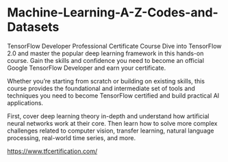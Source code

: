 # Machine-Learning-A-Z-Codes-and-Datasets

TensorFlow Developer Professional Certificate Course
Dive into TensorFlow 2.0 and master the popular deep learning framework in this hands-on course. Gain the skills and confidence you need to become an official Google TensorFlow Developer and earn your certificate.

Whether you’re starting from scratch or building on existing skills, this course provides the foundational and intermediate set of tools and techniques you need to become TensorFlow certified and build practical AI applications.

First, cover deep learning theory in-depth and understand how artificial neural networks work at their core. Then learn how to solve more complex challenges related to computer vision, transfer learning, natural language processing, real-world time series, and more.

https://www.tfcertification.com/
